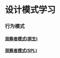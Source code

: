 # 设计模式学习

### 行为模式
#### [观察者模式(原生)](https://github.com/zhangrenjie/patterns/tree/master/observer)
#### [观察者模式(SPL)](https://github.com/zhangrenjie/patterns/tree/master/spl_observer)



